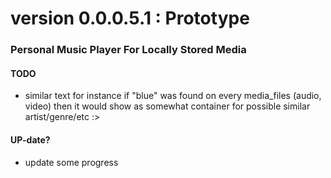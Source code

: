# version 0.0.0.5.1 : Prototype

### Personal Music Player For Locally Stored Media 

#### TODO
- similar text for instance if "blue" was found on every media_files (audio, video) then it would show as somewhat container for possible similar artist/genre/etc :>

#### UP-date?

- update some progress